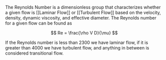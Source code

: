 The Reynolds Number is a dimensionless group that characterizes whether a given flow is [[Laminar Flow]] or [[Turbulent Flow]] based on the velocity, density, dynamic viscosity, and effective diameter. The Reynolds number for a given flow can be found as

$$
Re = \frac{\rho V D}{\mu}
$$

If the Reynolds number is less than 2300 we have laminar flow, if it is greater than 4000 we have turbulent flow, and anything in between is considered transitional flow.